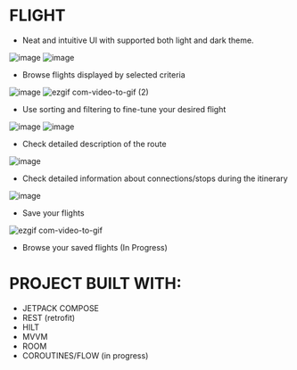 # FLIGHT

  - Neat and intuitive UI with supported both light and dark theme.

![image](https://user-images.githubusercontent.com/83213476/220455238-3c90f385-609c-40f1-80ab-f367bf212434.png) ![image](https://user-images.githubusercontent.com/83213476/220455327-b349d318-70d8-4df0-8906-c3d333514859.png)

  - Browse flights displayed by selected criteria
  
![image](https://user-images.githubusercontent.com/83213476/220455914-43542dbc-bc06-41d2-b92e-5883bb8df55b.png) ![ezgif com-video-to-gif (2)](https://user-images.githubusercontent.com/83213476/220468752-b4e418f7-ceed-4050-b060-48cf35c5513c.gif)



  - Use sorting and filtering to fine-tune your desired flight
  
![image](https://user-images.githubusercontent.com/83213476/220459360-dfbd2c0b-8bdc-48b4-84f3-cc0e77c1d579.png) ![image](https://user-images.githubusercontent.com/83213476/220456748-85ac4c8f-0b86-4a1f-b8bc-dd5d7800b5c4.png)

  - Check detailed description of the route
  
  ![image](https://user-images.githubusercontent.com/83213476/222720806-04dfbf94-de46-4fef-b1fb-a24a248bcfc0.png)
  
  - Check detailed information about connections/stops during the itinerary
  
  ![image](https://user-images.githubusercontent.com/83213476/222721005-7ba5415b-acaa-4019-9419-3f2f5c55706f.png)
  
  - Save your flights
  
  ![ezgif com-video-to-gif](https://user-images.githubusercontent.com/83213476/222721599-b14c5507-6c97-458a-b98b-d3f9abcd0aab.gif)
  
  - Browse your saved flights
  (In Progress)

# PROJECT BUILT WITH:
  - JETPACK COMPOSE
  - REST (retrofit)
  - HILT
  - MVVM
  - ROOM
  - COROUTINES/FLOW (in progress)
